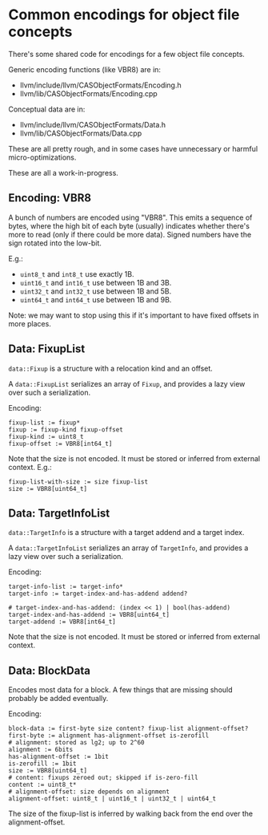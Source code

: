 # Common encodings for object file concepts

There's some shared code for encodings for a few object file concepts.

Generic encoding functions (like VBR8) are in:
- llvm/include/llvm/CASObjectFormats/Encoding.h
- llvm/lib/CASObjectFormats/Encoding.cpp

Conceptual data are in:
- llvm/include/llvm/CASObjectFormats/Data.h
- llvm/lib/CASObjectFormats/Data.cpp

These are all pretty rough, and in some cases have unnecessary or
harmful micro-optimizations.

These are all a work-in-progress.

## Encoding: VBR8

A bunch of numbers are encoded using "VBR8". This emits a sequence of
bytes, where the high bit of each byte (usually) indicates whether
there's more to read (only if there could be more data). Signed numbers have the sign rotated into the low-bit.

E.g.:
- `uint8_t` and `int8_t` use exactly 1B.
- `uint16_t` and `int16_t` use between 1B and 3B.
- `uint32_t` and `int32_t` use between 1B and 5B.
- `uint64_t` and `int64_t` use between 1B and 9B.

Note: we may want to stop using this if it's important to have fixed
offsets in more places.

## Data: FixupList

`data::Fixup` is a structure with a relocation kind and an offset.

A `data::FixupList` serializes an array of `Fixup`, and provides a lazy
view over such a serialization.

Encoding:
```
fixup-list := fixup*
fixup := fixup-kind fixup-offset
fixup-kind := uint8_t
fixup-offset := VBR8[int64_t]
```

Note that the size is not encoded. It must be stored or inferred from
external context. E.g.:
```
fixup-list-with-size := size fixup-list
size := VBR8[uint64_t]
```

## Data: TargetInfoList

`data::TargetInfo` is a structure with a target addend and a target
index.

A `data::TargetInfoList` serializes an array of `TargetInfo`, and
provides a lazy view over such a serialization.

Encoding:
```
target-info-list := target-info*
target-info := target-index-and-has-addend addend?

# target-index-and-has-addend: (index << 1) | bool(has-addend)
target-index-and-has-addend := VBR8[uint64_t]
target-addend := VBR8[int64_t]
```

Note that the size is not encoded. It must be stored or inferred from
external context.

## Data: BlockData

Encodes most data for a block. A few things that are missing should
probably be added eventually.

Encoding:
```
block-data := first-byte size content? fixup-list alignment-offset?
first-byte := alignment has-alignment-offset is-zerofill
# alignment: stored as lg2; up to 2^60
alignment := 6bits
has-alignment-offset := 1bit
is-zerofill := 1bit
size := VBR8[uint64_t]
# content: fixups zeroed out; skipped if is-zero-fill
content := uint8_t*
# alignment-offset: size depends on alignment
alignment-offset: uint8_t | uint16_t | uint32_t | uint64_t
```
The size of the fixup-list is inferred by walking back from the end
over the alignment-offset.
